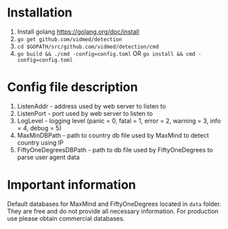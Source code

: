 # Installation
1. Install golang
https://golang.org/doc/install
2. `go get github.com/vidmed/detection`
3. `cd $GOPATH/src/github.com/vidmed/detection/cmd`
4. `go build && ./cmd -config=config.toml` 
OR 
`go install && cmd -config=config.toml`

# Config file description
1. ListenAddr - address used by web server to listen to
2. ListenPort - port used by web server to listen to
3. LogLevel - logging level (panic = 0, fatal = 1, error = 2, warning = 3, info = 4, debug = 5)
4. MaxMinDBPath - path to country db file used by MaxMind to detect country using IP
5. FiftyOneDegreesDBPath - path to db file used by FiftyOneDegrees to parse user agent data

# Important information
Default databases for MaxMind and FiftyOneDegrees located in `data` folder. 
They are free and do not provide all necessary information. For production use please obtain commercial databases.
